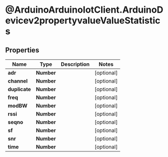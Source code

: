 # @ArduinoArduinoIotClient.ArduinoDevicev2propertyvalueValueStatistics

## Properties

Name | Type | Description | Notes
------------ | ------------- | ------------- | -------------
**adr** | **Number** |  | [optional] 
**channel** | **Number** |  | [optional] 
**duplicate** | **Number** |  | [optional] 
**freq** | **Number** |  | [optional] 
**modBW** | **Number** |  | [optional] 
**rssi** | **Number** |  | [optional] 
**seqno** | **Number** |  | [optional] 
**sf** | **Number** |  | [optional] 
**snr** | **Number** |  | [optional] 
**time** | **Number** |  | [optional] 


